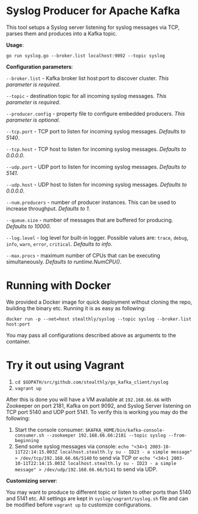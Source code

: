 Syslog Producer for Apache Kafka 
==================================

This tool setups a Syslog server listening for syslog messages via TCP, parses them and produces into a Kafka topic.

**Usage**:

`go run syslog.go --broker.list localhost:9092 --topic syslog`

**Configuration parameters**:

`--broker.list` - Kafka broker list host:port to discover cluster. *This parameter is required*.

`--topic` - destination topic for all incoming syslog messages. *This parameter is required*.

`--producer.config` - property file to configure embedded producers. *This parameter is optional*.

`--tcp.port` - TCP port to listen for incoming syslog messages. *Defaults to 5140*.

`--tcp.host` - TCP host to listen for incoming syslog messages. *Defaults to 0.0.0.0*.

`--udp.port` - UDP port to listen for incoming syslog messages. *Defaults to 5141*.

`--udp.host` - UDP host to listen for incoming syslog messages. *Defaults to 0.0.0.0*.

`--num.producers` - number of producer instances. This can be used to increase throughput. *Defaults to 1*.

`--queue.size` - number of messages that are buffered for producing. *Defaults to 10000*.

`--log.level` - log level for built-in logger. Possible values are: `trace`, `debug`, `info`, `warn`, `error`, `critical`. *Defaults to info*.

`--max.procs` - maximum number of CPUs that can be executing simultaneously. *Defaults to runtime.NumCPU()*.

Running with Docker
==================

We provided a Docker image for quick deployment without cloning the repo, building the binary etc. Running it is as easy as following:

`docker run -p --net=host stealthly/syslog --topic syslog --broker.list host:port`

You may pass all configurations described above as arguments to the container.

Try it out using Vagrant
=======================

1. `cd $GOPATH/src/github.com/stealthly/go_kafka_client/syslog`
2. `vagrant up`

After this is done you will have a VM available at `192.168.66.66` with Zookeeper on port 2181, Kafka on port 9092, and Syslog Server listening on TCP port 5140 and UDP port 5141. To verify this is working you may do the following:

1. Start the console consumer: `$KAFKA_HOME/bin/kafka-console-consumer.sh --zookeeper 192.168.66.66:2181 --topic syslog --from-beginning`
2. Send some syslog messages via console: `echo "<34>1 2003-10-11T22:14:15.003Z localhost.stealth.ly su - ID23 - a simple message" > /dev/tcp/192.168.66.66/5140` to send via TCP or `echo "<34>1 2003-10-11T22:14:15.003Z localhost.stealth.ly su - ID23 - a simple message" > /dev/udp/192.168.66.66/5141` to send via UDP.

**Customizing server**:

You may want to produce to different topic or listen to other ports than 5140 and 5141 etc. All settings are kept in `syslog/vagrant/syslog.sh` file and can be modified before `vagrant up` to customize configurations.